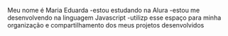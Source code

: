 Meu nome é Maria Eduarda
 -estou estudando na Alura
 -estou me desenvolvendo na linguagem Javascript
 -utilizp esse espaço para minha organização e compartilhamento dos meus projetos desenvolvidos 
